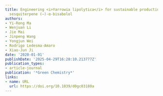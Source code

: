 ```yaml
---
title: Engineering <i>Yarrowia lipolytica</i> for sustainable production of the chamomile
  sesquiterpene (−)-α-bisabolol
authors:
- Yi-Rong Ma
- Wenjuan Li
- Jie Mai
- Jinpeng Wang
- Yongjun Wei
- Rodrigo Ledesma‐Amaro
- Xiao‐Jun Ji
date: '2020-01-01'
publishDate: '2025-04-29T16:28:10.213777Z'
publication_types:
- article-journal
publication: '*Green Chemistry*'
links:
- name: URL
  url: https://doi.org/10.1039/d0gc03180a
---
```

